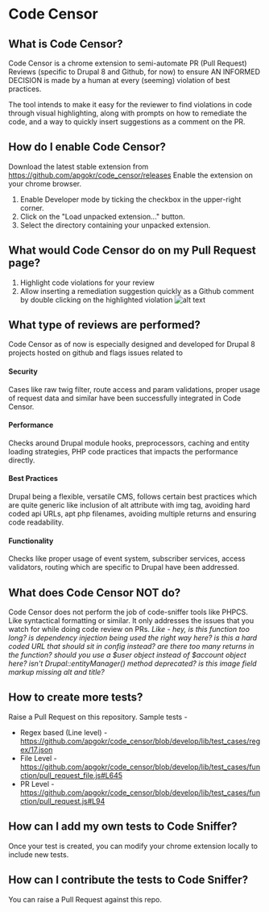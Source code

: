 # Code Censor

## What is Code Censor?
Code Censor is a chrome extension to semi-automate PR (Pull Request) Reviews (specific to Drupal 8 and Github, for now) to ensure AN INFORMED DECISION is made by a human at every (seeming) violation of best practices.

The tool intends to make it easy for the reviewer to find violations in code through visual highlighting, along with prompts on how to remediate the code, and a way to quickly insert suggestions as a comment on the PR. 

## How do I enable Code Censor?
Download the latest stable extension from https://github.com/apgokr/code_censor/releases
Enable the extension on your chrome browser.
1. Enable Developer mode by ticking the checkbox in the upper-right corner.
1. Click on the "Load unpacked extension..." button.
1. Select the directory containing your unpacked extension.

## What would Code Censor do on my Pull Request page?
1. Highlight code violations for your review
2. Allow inserting a remediation suggestion quickly as a Github comment by double clicking on the highlighted violation
![alt text](https://github.com/apgokr/code_censor/raw/develop/code-censor.gif "Demo")

## What type of reviews are performed?
Code Censor as of now is especially designed and developed for Drupal 8 projects hosted on github and flags issues related to 
#### Security
Cases like raw twig filter, route access and param validations, proper usage of request data and similar have been successfully integrated in Code Censor.
#### Performance
Checks around Drupal module hooks, preprocessors, caching and entity loading strategies, PHP code practices that impacts the performance directly.
#### Best Practices
Drupal being a flexible, versatile CMS, follows certain best practices which are quite generic like inclusion of alt attribute with img tag, avoiding hard coded api URLs, apt php filenames, avoiding multiple returns and ensuring code readability.
#### Functionality
Checks like proper usage of event system, subscriber services, access validators, routing which are specific to Drupal have been addressed.


## What does Code Censor NOT do?
Code Censor does not perform the job of code-sniffer tools like PHPCS. Like syntactical formatting or similar. 
It only addresses the issues that you watch for while doing code review on PRs. 
*Like - hey, is this function too long? is dependency injection being used the right way here? is this a hard coded URL that should sit in config instead? are there too many returns in the function? should you use a $user object instead of $account object here? isn't Drupal::entityManager() method deprecated? is this image field markup missing alt and title?*


## How to create more tests?
Raise a Pull Request on this repository. 
Sample tests - 
- Regex based (Line level) - https://github.com/apgokr/code_censor/blob/develop/lib/test_cases/regex/17.json
- File Level - https://github.com/apgokr/code_censor/blob/develop/lib/test_cases/function/pull_request_file.js#L645
- PR Level - https://github.com/apgokr/code_censor/blob/develop/lib/test_cases/function/pull_request.js#L94

## How can I add my own tests to Code Sniffer?
Once your test is created, you can modify your chrome extension locally to include new tests. 

## How can I contribute the tests to Code Sniffer?
You can raise a Pull Request against this repo. 
